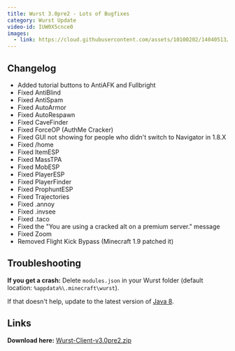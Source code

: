 ```yaml
---
title: Wurst 3.0pre2 - Lots of Bugfixes
category: Wurst Update
video-id: IUW0X5cnce0
images:
  - link: https://cloud.githubusercontent.com/assets/10100202/14040513/50a25b74-f268-11e5-92c5-82dc870067c2.jpg
---
```

## Changelog
- Added tutorial buttons to AntiAFK and Fullbright
- Fixed AntiBlind
- Fixed AntiSpam
- Fixed AutoArmor
- Fixed AutoRespawn
- Fixed CaveFinder
- Fixed ForceOP (AuthMe Cracker)
- Fixed GUI not showing for people who didn't switch to Navigator in 1.8.X
- Fixed /home
- Fixed ItemESP
- Fixed MassTPA
- Fixed MobESP
- Fixed PlayerESP
- Fixed PlayerFinder<!--read more-->
- Fixed ProphuntESP
- Fixed Trajectories
- Fixed .annoy
- Fixed .invsee
- Fixed .taco
- Fixed the "You are using a cracked alt on a premium server." message
- Fixed Zoom
- Removed Flight Kick Bypass (Minecraft 1.9 patched it)

## Troubleshooting
**If you get a crash:**
Delete `modules.json` in your Wurst folder (default location: `%appdata%\.minecraft\wurst`).

If that doesn't help, update to the latest version of [Java 8](https://java.com/download).

## Links
**Download here:**  [Wurst-Client-v3.0pre2.zip](https://github.com/Wurst-Imperium/Wurst-Client-for-MC-1.9.X/releases/download/v3.0pre2/Wurst-Client-v3.0pre2.zip)
